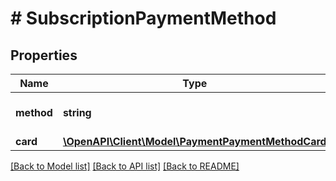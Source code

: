 # # SubscriptionPaymentMethod

## Properties

Name | Type | Description | Notes
------------ | ------------- | ------------- | -------------
**method** | **string** | Subscription method type. | [optional] 
**card** | [**\OpenAPI\Client\Model\PaymentPaymentMethodCard**](PaymentPaymentMethodCard.md) |  | [optional] 

[[Back to Model list]](../../README.md#documentation-for-models) [[Back to API list]](../../README.md#documentation-for-api-endpoints) [[Back to README]](../../README.md)


